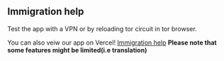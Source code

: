 ## Immigration help

Test the app with a VPN or by reloading tor circuit in tor browser.

You can also veiw our app on Vercel! [Immigration help](https://ip-immigration-website-frontend.vercel.app) 
**Please note that some features might be limited(i.e translation)**
